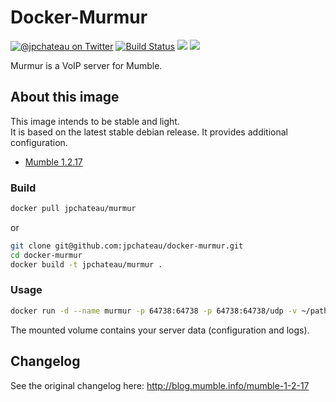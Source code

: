 # Docker-Murmur

[![@jpchateau on Twitter](http://img.shields.io/badge/twitter-%40jpchateau-blue.svg?style=flat)](https://twitter.com/jpchateau) [![Build Status](https://travis-ci.org/jpchateau/docker-murmur.svg?branch=master)](https://travis-ci.org/jpchateau/docker-murmur) [![](https://images.microbadger.com/badges/version/jpchateau/murmur.svg)](https://microbadger.com/images/jpchateau/murmur "Get your own version badge on microbadger.com") [![](https://images.microbadger.com/badges/image/jpchateau/murmur.svg)](https://microbadger.com/images/jpchateau/murmur)

Murmur is a VoIP server for Mumble.

## About this image

This image intends to be stable and light.  
It is based on the latest stable debian release.
It provides additional configuration.

* [Mumble 1.2.17](https://wiki.mumble.info/wiki/Main_Page)

### Build

```bash
docker pull jpchateau/murmur
```
or
```bash
git clone git@github.com:jpchateau/docker-murmur.git
cd docker-murmur
docker build -t jpchateau/murmur .
```

### Usage

```bash
docker run -d --name murmur -p 64738:64738 -p 64738:64738/udp -v ~/path/to/data:/data jpchateau/murmur
```

The mounted volume contains your server data (configuration and logs).


## Changelog

See the original changelog here: http://blog.mumble.info/mumble-1-2-17
